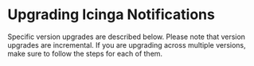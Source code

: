 # Upgrading Icinga Notifications

Specific version upgrades are described below. Please note that version upgrades are incremental.
If you are upgrading across multiple versions, make sure to follow the steps for each of them.
